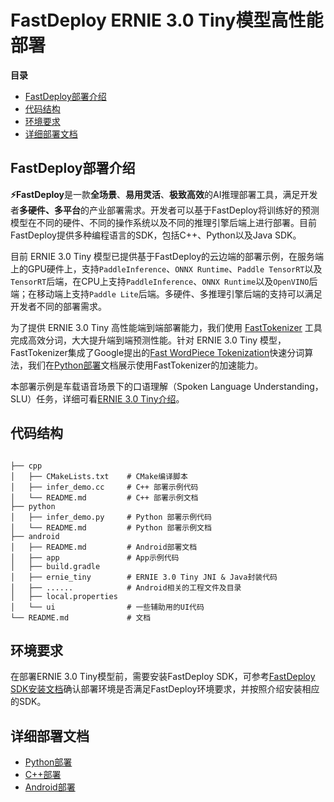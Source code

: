 # FastDeploy ERNIE 3.0 Tiny模型高性能部署

**目录**
   * [FastDeploy部署介绍](#FastDeploy部署介绍)
   * [代码结构](#代码结构)
   * [环境要求](#环境要求)
   * [详细部署文档](#详细部署文档)

<a name="FastDeploy部署介绍"></a>

## FastDeploy部署介绍

**⚡️FastDeploy**是一款**全场景**、**易用灵活**、**极致高效**的AI推理部署工具，满足开发者**多硬件、多平台**的产业部署需求。开发者可以基于FastDeploy将训练好的预测模型在不同的硬件、不同的操作系统以及不同的推理引擎后端上进行部署。目前FastDeploy提供多种编程语言的SDK，包括C++、Python以及Java SDK。

目前 ERNIE 3.0 Tiny 模型已提供基于FastDeploy的云边端的部署示例，在服务端上的GPU硬件上，支持`PaddleInference`、`ONNX Runtime`、`Paddle TensorRT`以及`TensorRT`后端，在CPU上支持`PaddleInference`、`ONNX Runtime`以及`OpenVINO`后端；在移动端上支持`Paddle Lite`后端。多硬件、多推理引擎后端的支持可以满足开发者不同的部署需求。

为了提供 ERNIE 3.0 Tiny 高性能端到端部署能力，我们使用 [FastTokenizer](../../../fast_tokenizer/README.md) 工具完成高效分词，大大提升端到端预测性能。针对 ERNIE 3.0 Tiny 模型，FastTokenizer集成了Google提出的[Fast WordPiece Tokenization](https://arxiv.org/pdf/2012.15524.pdf)快速分词算法，我们在[Python部署](python/README.md)文档展示使用FastTokenizer的加速能力。

本部署示例是车载语音场景下的口语理解（Spoken Language Understanding，SLU）任务，详细可看[ERNIE 3.0 Tiny介绍](../README.md)。


<a name="代码结构"></a>

## 代码结构

```text

├── cpp
│   ├── CMakeLists.txt    # CMake编译脚本
│   ├── infer_demo.cc     # C++ 部署示例代码
│   └── README.md         # C++ 部署示例文档
├── python
│   ├── infer_demo.py     # Python 部署示例代码
│   └── README.md         # Python 部署示例文档
├── android
│   ├── README.md         # Android部署文档
│   ├── app               # App示例代码
│   ├── build.gradle
│   ├── ernie_tiny        # ERNIE 3.0 Tiny JNI & Java封装代码
│   ├── ......            # Android相关的工程文件及目录
│   ├── local.properties
│   └── ui                # 一些辅助用的UI代码
└── README.md             # 文档

```

<a name="环境要求"></a>

## 环境要求

在部署ERNIE 3.0 Tiny模型前，需要安装FastDeploy SDK，可参考[FastDeploy SDK安装文档](https://github.com/PaddlePaddle/FastDeploy/blob/develop/docs/cn/build_and_install/download_prebuilt_libraries.md)确认部署环境是否满足FastDeploy环境要求，并按照介绍安装相应的SDK。

<a name="详细部署文档"></a>

## 详细部署文档

- [Python部署](python/README.md)
- [C++部署](cpp/README.md)
- [Android部署](android/README.md)
